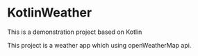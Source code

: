 # KotlinWeather
This is a demonstration project based on Kotlin

This project is a weather app which using openWeatherMap api.
